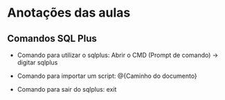 # Anotações das aulas

## Comandos SQL Plus

- Comando para utilizar o sqlplus: Abrir o CMD (Prompt de comando) -> digitar sqlplus

- Comando para importar um script: @{Caminho do documento}

- Comando para sair do sqlplus: exit

